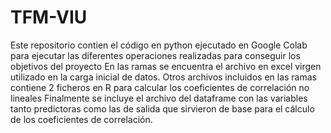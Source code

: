 # TFM-VIU
Este repositorio contien el código en python ejecutado en Google Colab para ejecutar las diferentes operaciones realizadas para conseguir los objetivos del proyecto
En las ramas se encuentra el archivo en excel virgen utilizado en la carga inicial de datos.
Otros archivos incluidos en las ramas contiene 2 ficheros en R para calcular los coeficientes de correlación no lineales
Finalmente se incluye el archivo del dataframe con las variables tanto predictoras como las de salida que sirvieron de base para el cálculo de los coeficientes de correlación.
